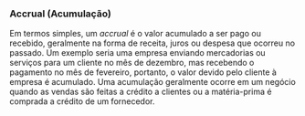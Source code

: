 ### Accrual (Acumulação)

Em termos simples, um _accrual_ é o valor acumulado a ser pago ou recebido, geralmente na forma de receita, juros ou despesa que ocorreu no passado. Um exemplo seria uma empresa enviando mercadorias ou serviços para um cliente no mês de dezembro, mas recebendo o pagamento no mês de fevereiro, portanto, o valor devido pelo cliente à empresa é acumulado. Uma acumulação geralmente ocorre em um negócio quando as vendas são feitas a crédito a clientes ou a matéria-prima é comprada a crédito de um fornecedor.